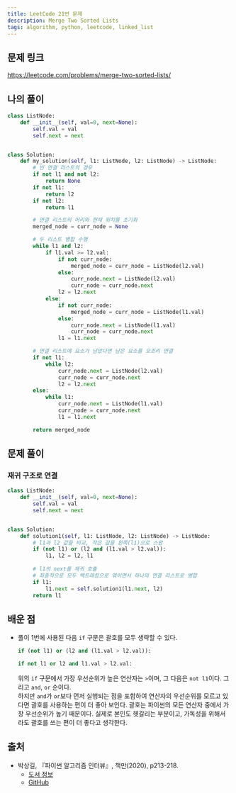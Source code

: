 ```yaml
---
title: LeetCode 21번 문제
description: Merge Two Sorted Lists
tags: algorithm, python, leetcode, linked_list
---
```


## 문제 링크

https://leetcode.com/problems/merge-two-sorted-lists/

## 나의 풀이

```python
class ListNode:
    def __init__(self, val=0, next=None):
        self.val = val
        self.next = next


class Solution:
    def my_solution(self, l1: ListNode, l2: ListNode) -> ListNode:
        # 빈 연결 리스트의 경우
        if not l1 and not l2:
            return None
        if not l1:
            return l2
        if not l2:
            return l1

        # 연결 리스트의 머리와 현재 위치를 초기화
        merged_node = curr_node = None

        # 두 리스트 병합 수행
        while l1 and l2:
            if l1.val >= l2.val:
                if not curr_node:
                    merged_node = curr_node = ListNode(l2.val)
                else:
                    curr_node.next = ListNode(l2.val)
                    curr_node = curr_node.next
                l2 = l2.next
            else:
                if not curr_node:
                    merged_node = curr_node = ListNode(l1.val)
                else:
                    curr_node.next = ListNode(l1.val)
                    curr_node = curr_node.next
                l1 = l1.next

        # 연결 리스트에 요소가 남았다면 남은 요소를 모조리 연결
        if not l1:
            while l2:
                curr_node.next = ListNode(l2.val)
                curr_node = curr_node.next
                l2 = l2.next
        else:
            while l1:
                curr_node.next = ListNode(l1.val)
                curr_node = curr_node.next
                l1 = l1.next

        return merged_node
```

## 문제 풀이

### 재귀 구조로 연결

```python
class ListNode:
    def __init__(self, val=0, next=None):
        self.val = val
        self.next = next


class Solution:
    def solution1(self, l1: ListNode, l2: ListNode) -> ListNode:
        # l1과 l2 값을 비교, 작은 값을 왼쪽(l1)으로 스왑
        if (not l1) or (l2 and (l1.val > l2.val)):
            l1, l2 = l2, l1
            
        # l1의 next를 재귀 호출
        # 최종적으로 모두 백트래킹으로 엮이면서 하나의 연결 리스트로 병합
        if l1:
            l1.next = self.solution1(l1.next, l2)
        return l1
```

## 배운 점

- 풀이 1번에 사용된 다음 `if` 구문은 괄호를 모두 생략할 수 있다.
  ```python
  if (not l1) or (l2 and (l1.val > l2.val)):
  ```
  ```python
  if not l1 or l2 and l1.val > l2.val:
  ```
  위의 `if` 구문에서 가장 우선순위가 높은 연산자는 `>`이며, 그 다음은 `not l1`이다. 그리고 `and`, `or` 순이다.  
  하지만 `and`가 `or`보다 먼저 실행되는 점을 포함하여 연산자의 우선순위를 모르고 있다면 괄호를 사용하는 편이 더 좋아 보인다. 괄호는 파이썬의 모든 연산자 중에서 가장 우선순위가 높기 때문이다. 실제로 본인도 헷갈리는 부분이고, 가독성을 위해서라도 괄호를 쓰는 편이 더 좋다고 생각한다.

## 출처

- 박상길, 『파이썬 알고리즘 인터뷰』, 책만(2020), p213-218.
  - [도서 정보](https://www.onlybook.co.kr/entry/algorithm-interview)
  - [GitHub](https://github.com/onlybooks/algorithm-interview)
